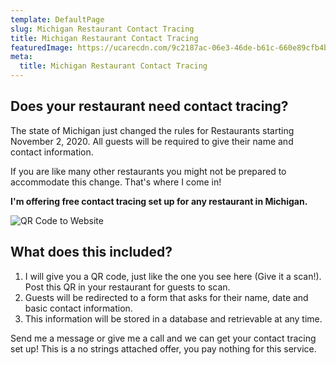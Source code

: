 ```yaml
---
template: DefaultPage
slug: Michigan Restaurant Contact Tracing
title: Michigan Restaurant Contact Tracing
featuredImage: https://ucarecdn.com/9c2187ac-06e3-46de-b61c-660e89cfb4ba/
meta:
  title: Michigan Restaurant Contact Tracing
---
```

## Does your restaurant need contact tracing?

The state of Michigan just changed the rules for Restaurants starting November 2, 2020. All guests will be required to give their name and contact information. 

If you are like many other restaurants you might not be prepared to accommodate this change. That's where I come in!

**I'm offering free contact tracing set up for any restaurant in Michigan.**

![QR Code to Website](https://ucarecdn.com/6ded0290-7ca7-4608-a61e-e4ddfd456d80/)

## What does this included?

1. I will give you a QR code, just like the one you see here (Give it a scan!). Post this QR in your restaurant for guests to scan. 
2. Guests will be redirected to a form that asks for their name, date and basic contact information. 
3. This information will be stored in a database and retrievable at any time.



Send me a message or give me a call and we can get your contact tracing set up! This is a no strings attached offer, you pay nothing for this service.